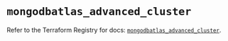 # `mongodbatlas_advanced_cluster`

Refer to the Terraform Registry for docs: [`mongodbatlas_advanced_cluster`](https://registry.terraform.io/providers/mongodb/mongodbatlas/1.23.0/docs/resources/advanced_cluster).
